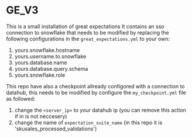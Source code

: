 # GE_V3

This is a small installation of great expectations 
It contains an sso connection to snowflake that needs to be modified by replacing the following configurations in the `great_expectations.yml` to your own:
  1. yours.snowflake.hostname
  2. yours.username.to.snowflake
  3. yours.database.name
  4. yours.database.query.schema
  5. yours.snowflake.role

This repo have also a checkpoint allready configored with a connection to datahub, this needs to be modified by configure the `my_checkpoint.yml` file as followed:
  1. change the `<server_ip>` to your datahub ip (you can remove this action if in is not neccesery)
  2. change the name of `expectation_suite_name` (in this repo it is 'skusales_processed_validations')
